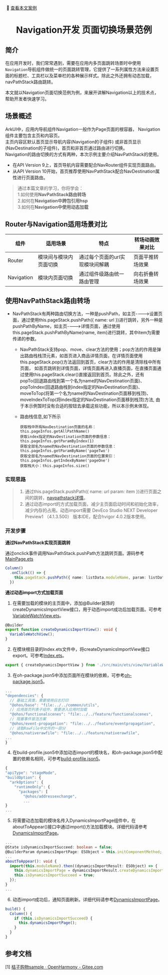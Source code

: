&nbsp;:book: [查看本文案例](https://gitee.com/openharmony/applications_app_samples/tree/master/code/Solutions/common/CommonAppDevelopment)

<p align="center">
  <h1 align="center">Navigation开发 页面切换场景范例</h1>
</p>

## 简介

在应用开发时，我们常常遇到，需要在应用内多页面跳转场景时中使用`Navigation`导航组件做统一的页面跳转管理，它提供了一系列属性方法来设置页面的标题栏、工具栏以及菜单栏的各种展示样式。除此之外还拥有动态加载，navPathStack路由跳转。

本文就以Navigation页面切换范例为例，来展开讲解Navigation以上的技术点，帮助开发者快速学习。

## 场景概述

ArkUI中，应用内导航组件Navigation一般作为Page页面的根容器， Navigation组件主要包含主页和内容页。    
主页内容区默认首页显示导航内容(Navigation的子组件) 或非首页显示(NavDestination的子组件)，首页和非首页通过路由进行切换。  
Navigation的路由切换的方式有两种，本次示例主要介绍NavPathStack的使用。
* 在API Version 9上，首页导航内容需要配合NavRouter组件实现页面路由。
* 从API Version 10开始，首页推荐使用NavPathStack配合NavDestination属性进行页面路由。

> 通过本篇文章的学习，你将学会：    
1.如何使用**NavPathStack路由转场**  
2.如何在**Navigation中跨包引用hsp**  
3.如何在**Navigation中使用动态加载**

## Router与Navigation适用场景对比
| 组件  | 适用场景 | 特点                | 转场动画效果对比 |
|-----|------|-------------------|----------|
| Router | 模块间与模块内页面切换  | 通过每个页面的url实现模块间解耦 | 页面平推转场效果 |
| Navigation | 模块内页面切换  | 通过组件级路由统一路由管理     | 向右折叠转场效果 |

## 使用NavPathStack路由转场
* NavPathStack有两种路由切换方法，一种是pushPath，如主页---->设置页面，通过使用this.pageStack.pushPath({ name: url })进行跳转，另外一种是pushPathByName，如主页---->详情页面，通过使用this.pageStack.pushPathByName(name, item)进行跳转，其中item为需要传递的参数。

    * NavPathStack支持pop、move、clear方法的使用；pop方法的作用是弹出路由栈栈顶元素，如首页进入商品详情页面，在详情页面使用this.pageStack.pop()方法返回到首页，clear方法的作用是清除栈中所有页面，
      如首页跳转到详情页面，详情页面再进入直播页面，在直播页面通过使用this.pageStack.clear()直接返回到首页。除此之外，还有popTo(回退路由栈到第一个名为name的NavDestination页面)、
      popToIndex(回退路由栈到index指定的NavDestination页面)、moveToTop(将第一个名为name的NavDestination页面移到栈顶)、moveIndexToTop(将index指定的NavDestination页面移到栈顶)方法,
      由于本示例暂时没有合适的按钮去承载这些功能，所以本示例未体现。

    * 路由栈信息,如下所示
        ```
        获取栈中所有NavDestination页面的名称：this.pageInfos.getAllPathName()
        获取index指定的NavDestination页面的参数信息：this.pageInfos.getParamByIndex(1)
        获取全部名为name的NavDestination页面的参数信息：this.pageInfos.getParamByName('pageTwo')
        获取全部名为name的NavDestination页面的位置索引：this.pageInfos.getIndexByName('pageOne')
        获取栈大小：this.pageInfos.size()
        ```

### 实现思路

> 1. 通过this.pageStack.pushPath({ name: url param: item })进行页面之间的跳转，[navpathstack详情](https://docs.openharmony.cn/pages/v4.0/zh-cn/application-dev/reference/arkui-ts/ts-basic-components-navigation.md/#navpathstack10)。
> 2. 通过动态import的方式加载页面，减少主页面启动时间和初始化效率，减少内存的占用。动态import需要 DevEco Studio NEXT Developer Preview1 （4.1.3.500） 版本IDE，配合hvigor 4.0.2版本使用。

### 开发步骤

**通过NavPathStack实现页面跳转**

通过onclick事件调用NavPathStack.pushPath方法跳转页面。源码参考[MainPage.ets](../../feature/functionalscenes/src/main/ets/FunctionalScenes.ets)
  ```ts
  Column()
    .onClick(() => {
      this.pageStack.pushPath({ name: listData.moduleName, param: listData.param });
    })
  ```

**通过动态import方式加载页面**

1. 在需要加载的模块的主页面中，添加@Builder装饰的createDynamicsImportView接口，用于动态import成功后加载页面。可参考[VariableWatchView.ets](../../feature/variablewatch/src/main/ets/view/VariableWatchView.ets)。

  ```ts
  @Builder
  export function createDynamicsImportView(): void {
    VariableWatchView();
  }
  ```

2. 在模块根目录的Index.ets文件中，将createDynamicsImportView接口export。可参考[Index.ets](../../feature/variablewatch/Index.ets)。

  ```ts
  export { createDynamicsImportView } from './src/main/ets/view/VariableWatchView';
  ```

3. 在oh-package.json5中添加页面所在模块的依赖，可参考[oh-package.json5](./oh-package.json5)。

  ```ts
  ...
  "dependencies": {
    // 基础工具类，需要使用日志打印
    "@ohos/base": "file:../../common/utils",
    // 应用首页列表子组件，需要进入应用时加载
    "@ohos/functionalscenes": "file:../../feature/functionalscenes",
    // 阻塞事件冒泡方案
    "@ohos/event-propagation": "file:../../feature/eventpropagation",
    // 读取RawFile中文件的一部分
    "@ohos/nativerawfile": "file:../../feature/nativerawfile",
  ...
  }
  ```

4. 在build-profile.json5中添加动态import的模块名，和oh-package.json5中配置的依赖名相同，可参考[build-profile.json5](./build-profile.json5)。

  ```ts
  {
  "apiType": "stageMode",
  "buildOption": {
    "arkOptions": {
      "runtimeOnly": {
        "packages": [
          "@ohos/addressexchange",
          ...
  }
  ...
  ```

5. 将需要动态加载的模块名传入DynamicsImportPage组件中，在aboutToAppear()接口中通过import()方法加载模块。详细代码请参考[DynamicsImportPage](./src/main/ets/view/DynamicsImportPage.ets)。

  ```ts
  ...
  @State isDynamicsImportSucceed: boolean = false;
  @BuilderParam dynamicsImportPage: ESObject = this.initComponentMethod;
  ...
  aboutToAppear(): void {
    import(this.moduleName).then((dynamicsImportResult: ESObject) => {
      this.dynamicsImportPage = dynamicsImportResult.createDynamicsImportView;
      this.isDynamicsImportSucceed = true;
    });
  }
  ...
  ```

6. 动态import成功后，通知页面刷新。详细代码请参考[DynamicsImportPage](./src/main/ets/view/DynamicsImportPage.ets)。

  ```ts
  build() {
    Column() {
      if (this.isDynamicsImportSucceed) {
        this.dynamicsImportPage();
      }
    }
  }
  ```

## 参考文档

[1] [桔子购物sample · OpenHarmony - Gitee.com](https://gitee.com/openharmony/applications_app_samples/tree/master/code/Solutions/Shopping/OrangeShopping)
